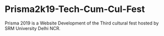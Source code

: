 # Prisma2k19-Tech-Cum-Cul-Fest
Prisma 2019 is a Website Development of the Third cultural fest hosted by SRM University Delhi NCR.
